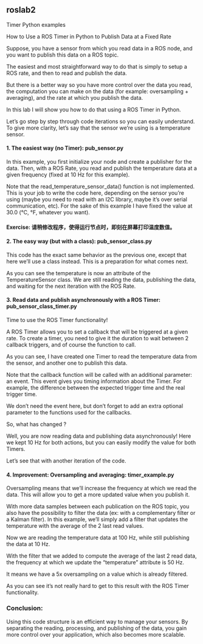 ## roslab2
Timer Python examples

How to Use a ROS Timer in Python to Publish Data at a Fixed Rate

Suppose, you have a sensor from which you read data in a ROS node, and you want to publish this data on a ROS topic.

The easiest and most straightforward way to do that is simply to setup a ROS rate, and then to read and publish the data.

But there is a better way so you have more control over the data you read, the computation you can make on the data (for example: oversampling + averaging), and the rate at which you publish the data.

In this lab I will show you how to do that using a ROS Timer in Python.

Let’s go step by step through code iterations so you can easily understand. To give more clarity, let’s say that the sensor we’re using is a temperature sensor.

#### 1. The easiest way (no Timer): pub_sensor.py

In this example, you first initialize your node and create a publisher for the data. Then, with a ROS Rate, you read and publish the temperature data at a given frequency (fixed at 10 Hz for this example).

Note that the read_temperature_sensor_data() function is not implemented. This is your job to write the code here, depending on the sensor you’re using (maybe you need to read with an I2C library, maybe it’s over serial communication, etc). For the sake of this example I have fixed the value at 30.0 (°C, °F, whatever you want).

#### Exercise: 请稍修改程序，使得运行节点时，即刻在屏幕打印温度数值。

#### 2. The easy way (but with a class): pub_sensor_class.py

This code has the exact same behavior as the previous one, except that here we’ll use a class instead. This is a preparation for what comes next.

As you can see the temperature is now an attribute of the TemperatureSensor class. We are still reading the data, publishing the data, and waiting for the next iteration with the ROS Rate.

#### 3. Read data and publish asynchronously with a ROS Timer: pub_sensor_class_timer.py

Time to use the ROS Timer functionality!

A ROS Timer allows you to set a callback that will be triggered at a given rate. To create a timer, you need to give it the duration to wait between 2 callback triggers, and of course the function to call.

As you can see, I have created one Timer to read the temperature data from the sensor, and another one to publish this data.

Note that the callback function will be called with an additional parameter: an event. This event gives you timing information about the Timer. For example, the difference between the expected trigger time and the real trigger time.

We don’t need the event here, but don’t forget to add an extra optional parameter to the functions used for the callbacks.

So, what has changed ?

Well, you are now reading data and publishing data asynchronously! Here we kept 10 Hz for both actions, but you can easily modify the value for both Timers.

Let’s see that with another iteration of the code.

#### 4. Improvement: Oversampling and averaging: timer_example.py

Oversampling means that we’ll increase the frequency at which we read the data. This will allow you to get a more updated value when you publish it.

With more data samples between each publication on the ROS topic, you also have the possibility to filter the data (ex: with a complementary filter or a Kalman filter). In this example, we’ll simply add a filter that updates the temperature with the average of the 2 last read values.

Now we are reading the temperature data at 100 Hz, while still publishing the data at 10 Hz.

With the filter that we added to compute the average of the last 2 read data, the frequency at which we update the “temperature” attribute is 50 Hz.

It means we have a 5x oversampling on a value which is already filtered.

As you can see it’s not really hard to get to this result with the ROS Timer functionality.

### Conclusion: 
Using this code structure is an efficient way to manage your sensors. By separating the reading, processing, and publishing of the data, you gain more control over your application, which also becomes more scalable.

